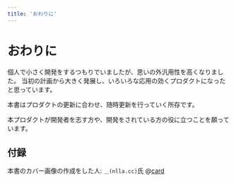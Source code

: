 ```yaml
---
title: 'おわりに'
---
```


# おわりに

個人で小さく開発をするつもりでいましたが、思いの外汎用性を高くなりました。
当初の計画から大きく発展し、いろいろな応用の効くプロダクトになったと思っています。

本書はプロダクトの更新に合わせ、随時更新を行っていく所存です。

本プロダクトが開発者を志す方や、開発をされている方の役に立つことを願っています。

## 付録

本書のカバー画像の作成をした人: `＿(nlla.cc)`氏
@[card](https://bsky.app/profile/nlla.cc)
